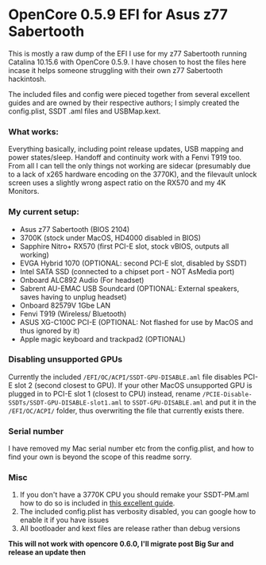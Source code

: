 # OpenCore 0.5.9 EFI for Asus z77 Sabertooth

This is mostly a raw dump of the EFI I use for my z77 Sabertooth running Catalina 10.15.6 with OpenCore 0.5.9. I have chosen to host the files here incase it helps someone struggling with their own z77 Sabertooth hackintosh.   

The included files and config were pieced together from several excellent guides and are owned by their respective authors; I simply created the config.plist, SSDT .aml files and USBMap.kext.

### What works:
Everything basically, including point release updates, USB mapping and power states/sleep. Handoff and continuity work with a Fenvi T919 too. From all I can tell the only things not working are sidecar (presumably due to a lack of x265 hardware encoding on the 3770K), and the filevault unlock screen uses a slightly wrong aspect ratio on the RX570 and my 4K Monitors.

### My current setup:
- Asus z77 Sabertooth (BIOS 2104)
- 3700K (stock under MacOS, HD4000 disabled in BIOS)
- Sapphire Nitro+ RX570 (first PCI-E slot, stock vBIOS, outputs all working)
- EVGA Hybrid 1070 (OPTIONAL: second PCI-E slot, disabled by SSDT)
- Intel SATA SSD (connected to a chipset port - NOT AsMedia port)
- Onboard ALC892 Audio (For headset)
- Sabrent AU-EMAC USB Soundcard (OPTIONAL: External speakers, saves having to unplug headset)
- Onboard 82579V 1Gbe LAN
- Fenvi T919 (Wireless/ Bluetooth)
- ASUS XG-C100C PCI-E (OPTIONAL: Not flashed for use by MacOS and thus ignored by it)
- Apple magic keyboard and trackpad2 (OPTIONAL)

### Disabling unsupported GPUs
Currently the included `/EFI/OC/ACPI/SSDT-GPU-DISABLE.aml` file disables PCI-E slot 2 (second closest to GPU). If your other MacOS unsupported GPU is plugged in to PCI-E slot 1 (closest to CPU) instead, rename `/PCIE-Disable-SSDTs/SSDT-GPU-DISABLE-slot1.aml` to `SSDT-GPU-DISABLE.aml` and put it in the `/EFI/OC/ACPI/` folder, thus overwriting the file that currently exists there.


### Serial number
I have removed my Mac serial number etc from the config.plist, and how to find your own is beyond the scope of this readme sorry.

### Misc
1. If you don't have a 3770K CPU you should remake your SSDT-PM.aml how to do so is included in [this excellent guide](https://dortania.github.io/OpenCore-Install-Guide/).
2. The included config.plist has verbosity disabled, you can google how to enable it if you have issues
3. All bootloader and kext files are release rather than debug versions   
   
   
**This will not work with opencore 0.6.0, I'll migrate post Big Sur and release an update then**
